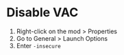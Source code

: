 # Disable VAC

1. Right-click on the mod &gt; Properties
2. Go to General &gt; Launch Options
3. Enter `-insecure`
